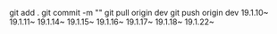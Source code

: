 git add .
git commit -m ""
git pull origin dev
git push origin dev
19.1.10~
19.1.11~
19.1.14~
19.1.15~
19.1.16~
19.1.17~
19.1.18~
19.1.22~
